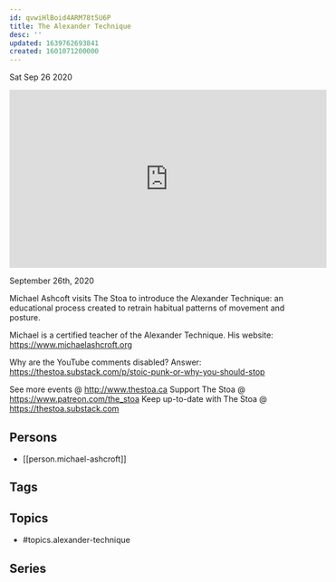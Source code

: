 ```yaml
---
id: qvwiHlBoid4ARM78t5U6P
title: The Alexander Technique
desc: ''
updated: 1639762693841
created: 1601071200000
---
```





Sat Sep 26 2020

<iframe width="560" height="315" src="https://www.youtube.com/embed/brUFG3mdau8" title="The Alexander Technique w/ Michael Ashcroft" frameborder="0" allow="accelerometer; autoplay; clipboard-write; encrypted-media; gyroscope; picture-in-picture" allowfullscreen ></iframe>

September 26th, 2020

Michael Ashcoft visits The Stoa to introduce the Alexander Technique: an educational process created to retrain habitual patterns of movement and posture.

Michael is a certified teacher of the Alexander Technique. His website: https://www.michaelashcroft.org

Why are the YouTube comments disabled? Answer: https://thestoa.substack.com/p/stoic-punk-or-why-you-should-stop

See more events @ http://www.thestoa.ca
Support The Stoa @ https://www.patreon.com/the_stoa
Keep up-to-date with The Stoa @ https://thestoa.substack.com

## Persons

- [[person.michael-ashcroft]]

## Tags



## Topics

- #topics.alexander-technique

## Series



